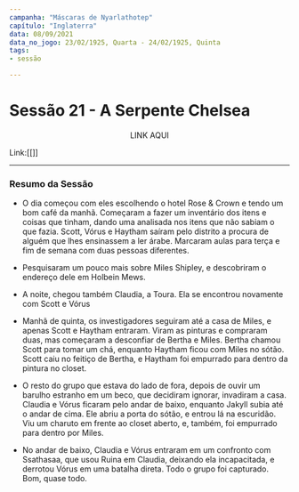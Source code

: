 ```yaml
---
campanha: "Máscaras de Nyarlathotep"
capítulo: "Inglaterra"
data: 08/09/2021
data_no_jogo: 23/02/1925, Quarta - 24/02/1925, Quinta
tags: 
- sessão

---
```

# Sessão 21 - A Serpente Chelsea

<div align="center">LINK AQUI</div>

Link:[[]]

---

### Resumo da Sessão
- O dia começou com eles escolhendo o hotel Rose & Crown e tendo um bom café da manhã. Começaram a fazer um inventário dos itens e coisas que tinham, dando uma analisada nos itens que não sabiam o que fazia. Scott, Vórus e Haytham saíram pelo distrito a procura de alguém que lhes ensinassem a ler árabe. Marcaram aulas para terça e fim de semana com duas pessoas diferentes.

- Pesquisaram um pouco mais sobre Miles Shipley, e descobriram o endereço dele em Holbein Mews.

- A noite, chegou também Claudia, a Toura. Ela se encontrou novamente com Scott e Vórus

- Manhã de quinta, os investigadores seguiram até a casa de Miles, e apenas Scott e Haytham entraram. Viram as pinturas e compraram duas, mas começaram a desconfiar de Bertha e Miles. Bertha chamou Scott para tomar um chá, enquanto Haytham ficou com Miles no sótão. Scott caiu no feitiço de Bertha, e Haytham foi empurrado para dentro da pintura no closet.

- O resto do grupo que estava do lado de fora, depois de ouvir um barulho estranho em um beco, que decidiram ignorar, invadiram a casa. Claudia e Vórus ficaram pelo andar de baixo, enquanto Jakyll subia até o andar de cima. Ele abriu a porta do sótão, e entrou lá na escuridão. Viu um charuto em frente ao closet aberto, e, também, foi empurrado para dentro por Miles.

- No andar de baixo, Claudia e Vórus entraram em um confronto com Ssathasaa, que usou Ruina em Claudia, deixando ela incapacitada, e derrotou Vórus em uma batalha direta. Todo o grupo foi capturado. Bom, quase todo.

